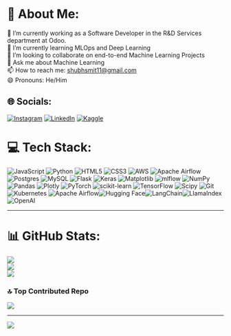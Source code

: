 # 💫 About Me:
🔭 I’m currently working as a Software Developer in the R&D Services department at Odoo.<br>🌱 I’m currently learning MLOps and Deep Learning<br>👯 I’m looking to collaborate on end-to-end Machine Learning Projects<br>💬 Ask me about Machine Learning<br>📫 How to reach me: shubhsmit11@gmail.com<br>😄 Pronouns: He/Him


## 🌐 Socials:
[![Instagram](https://img.shields.io/badge/Instagram-%23E4405F.svg?logo=Instagram&logoColor=white)](https://instagram.com/https://www.instagram.com/shubham_11.10) [![LinkedIn](https://img.shields.io/badge/LinkedIn-%230077B5.svg?logo=linkedin&logoColor=white)](https://linkedin.com/in/https://www.linkedin.com/in/shubham-patel-6123b31b3/) [![Kaggle](https://img.shields.io/badge/Kaggle-20BEFF?style=flat-square&logo=Kaggle&logoColor=white)](https://www.kaggle.com/shubham1111)

# 💻 Tech Stack:
![JavaScript](https://img.shields.io/badge/javascript-%23323330.svg?style=flat-square&logo=javascript&logoColor=%23F7DF1E) ![Python](https://img.shields.io/badge/python-3670A0?style=flat-square&logo=python&logoColor=ffdd54) ![HTML5](https://img.shields.io/badge/html5-%23E34F26.svg?style=flat-square&logo=html5&logoColor=white) ![CSS3](https://img.shields.io/badge/css3-%231572B6.svg?style=flat-square&logo=css3&logoColor=white) ![AWS](https://img.shields.io/badge/AWS-%23FF9900.svg?style=flat-square&logo=amazon-aws&logoColor=white) ![Apache Airflow](https://img.shields.io/badge/Apache%20Airflow-017CEE?style=flat-square&logo=Apache%20Airflow&logoColor=white) ![Postgres](https://img.shields.io/badge/postgres-%23316192.svg?style=flat-square&logo=postgresql&logoColor=white) ![MySQL](https://img.shields.io/badge/mysql-4479A1.svg?style=flat-square&logo=mysql&logoColor=white) ![Flask](https://img.shields.io/badge/flask-%23000.svg?style=flat-square&logo=flask&logoColor=white) ![Keras](https://img.shields.io/badge/Keras-%23D00000.svg?style=flat-square&logo=Keras&logoColor=white) ![Matplotlib](https://img.shields.io/badge/Matplotlib-%23ffffff.svg?style=flat-square&logo=Matplotlib&logoColor=black) ![mlflow](https://img.shields.io/badge/mlflow-%23d9ead3.svg?style=flat-square&logo=numpy&logoColor=blue) ![NumPy](https://img.shields.io/badge/numpy-%23013243.svg?style=flat-square&logo=numpy&logoColor=white) ![Pandas](https://img.shields.io/badge/pandas-%23150458.svg?style=flat-square&logo=pandas&logoColor=white) ![Plotly](https://img.shields.io/badge/Plotly-%233F4F75.svg?style=flat-square&logo=plotly&logoColor=white) ![PyTorch](https://img.shields.io/badge/PyTorch-%23EE4C2C.svg?style=flat-square&logo=PyTorch&logoColor=white) ![scikit-learn](https://img.shields.io/badge/scikit--learn-%23F7931E.svg?style=flat-square&logo=scikit-learn&logoColor=white) ![TensorFlow](https://img.shields.io/badge/TensorFlow-%23FF6F00.svg?style=flat-square&logo=TensorFlow&logoColor=white) ![Scipy](https://img.shields.io/badge/SciPy-%230C55A5.svg?style=flat-square&logo=scipy&logoColor=%white) ![Git](https://img.shields.io/badge/git-%23F05033.svg?style=flat-square&logo=git&logoColor=white) ![Kubernetes](https://img.shields.io/badge/kubernetes-%23326ce5.svg?style=flat-square&logo=kubernetes&logoColor=white) ![Apache Airflow](https://img.shields.io/badge/Apache%20Airflow-017CEE?style=flat-square&logo=Apache%20Airflow&logoColor=white)![Hugging Face](https://img.shields.io/badge/HuggingFace-%23ffcc00.svg?style=flat-square&logo=hugging-face&logoColor=black)![LangChain](https://img.shields.io/badge/LangChain-%23000000.svg?style=flat-square&logo=langchain&logoColor=white)![LlamaIndex](https://img.shields.io/badge/LlamaIndex-%23676FFF.svg?style=flat-square&logoColor=white)![OpenAI](https://img.shields.io/badge/OpenAI-412991?style=flat-square&logo=openai&logoColor=white)  

---


# 📊 GitHub Stats:
![](https://github-readme-stats.vercel.app/api?username=spatel1110&theme=tokyonight&hide_border=false&include_all_commits=false&count_private=false)<br/>
![](https://github-readme-streak-stats.herokuapp.com/?user=spatel1110&theme=tokyonight&hide_border=false)<br/>
![](https://github-readme-stats.vercel.app/api/top-langs/?username=spatel1110&theme=tokyonight&hide_border=false&include_all_commits=false&count_private=false&layout=compact)

### 🔝 Top Contributed Repo
![](https://github-contributor-stats.vercel.app/api?username=spatel1110&limit=5&theme=dark&combine_all_yearly_contributions=true)

---
[![](https://visitcount.itsvg.in/api?id=spatel1110&icon=0&color=0)](https://visitcount.itsvg.in)

<!-- Proudly created with GPRM ( https://gprm.itsvg.in ) -->
